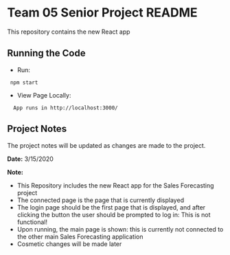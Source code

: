 # Team 05 Senior Project README
This repository contains the new React app 

## Running the Code

   * Run:
  ```
   npm start
   ```

  * View Page Locally:
  ```
    App runs in http://localhost:3000/
   ```

## Project Notes
The project notes will be updated as changes are made to the project.   
   
   **Date:** 3/15/2020
   
   **Note:**
   - This Repository includes the new React app for the Sales Forecasting project
   - The connected page is the page that is currently displayed
   - The login page should be the first page that is displayed, and after clicking the button the user should be prompted to log in: This is not functional!
   - Upon running, the main page is shown: this is currently not connected to the other main Sales Forecasting application
   - Cosmetic changes will be made later